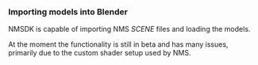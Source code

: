 ### Importing models into Blender

NMSDK is capable of importing NMS *SCENE* files and loading the models.

At the moment the functionality is still in beta and has many issues, primarily due to the custom shader setup used by NMS.